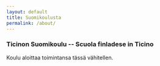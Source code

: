 ```yaml
---
layout: default
title: Suomikoulusta
permalink: /about/
---
```


### Ticinon Suomikoulu -- Scuola finladese in Ticino
Koulu aloittaa toimintansa tässä vähitellen.

